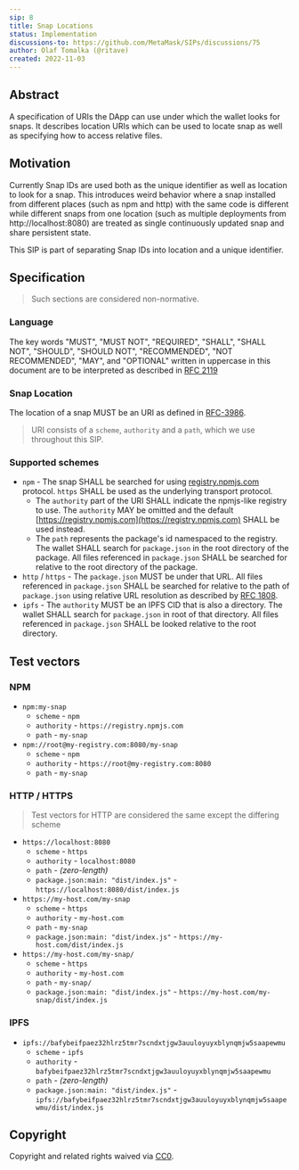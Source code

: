 ```yaml
---
sip: 8
title: Snap Locations
status: Implementation
discussions-to: https://github.com/MetaMask/SIPs/discussions/75
author: Olaf Tomalka (@ritave)
created: 2022-11-03
---
```


## Abstract

A specification of URIs the DApp can use under which the wallet looks for snaps.
It describes location URIs which can be used to locate snap as well as specifying how to access relative files.

## Motivation

Currently Snap IDs are used both as the unique identifier as well as location to look for a snap. This introduces weird behavior where a snap installed from different places (such as npm and http) with the same code is different while different snaps from one location (such as multiple deployments from http://localhost:8080) are treated as single continuously updated snap and share persistent state.

This SIP is part of separating Snap IDs into location and a unique identifier.

## Specification

> Such sections are considered non-normative.

### Language

The key words "MUST", "MUST NOT", "REQUIRED", "SHALL", "SHALL NOT",
"SHOULD", "SHOULD NOT", "RECOMMENDED", "NOT RECOMMENDED", "MAY", and
"OPTIONAL" written in uppercase in this document are to be interpreted as described in [RFC 2119](https://www.ietf.org/rfc/rfc2119.txt)

### Snap Location

The location of a snap MUST be an URI as defined in [RFC-3986](https://datatracker.ietf.org/doc/html/rfc3986).

> URI consists of a `scheme`, `authority` and a `path`, which we use throughout this SIP.

### Supported schemes

- `npm` - The snap SHALL be searched for using [registry.npmjs.com](https://registry.npmjs.com) protocol. `https` SHALL be used as the underlying transport protocol.
  - The `authority` part of the URI SHALL indicate the npmjs-like registry to use. The `authority` MAY be omitted and the default [https://registry.npmjs.com](https://registry.npmjs.com) SHALL be used instead.
  - The `path` represents the package's id namespaced to the registry. The wallet SHALL search for `package.json` in the root directory of the package. All files referenced in `package.json` SHALL be searched for relative to the root directory of the package.
- `http` / `https` - The `package.json` MUST be under that URL. All files referenced in `package.json` SHALL be searched for relative to the path of `package.json` using relative URL resolution as described by [RFC 1808](https://www.ietf.org/rfc/rfc1808.txt).
- `ipfs` - The `authority` MUST be an IPFS CID that is also a directory. The wallet SHALL search for `package.json` in root of that directory. All files referenced in `package.json` SHALL be looked relative to the root directory.

## Test vectors

### NPM

- `npm:my-snap`
  - `scheme` - `npm`
  - `authority` - `https://registry.npmjs.com`
  - `path` - `my-snap`
- `npm://root@my-registry.com:8080/my-snap`
  - `scheme` - `npm`
  - `authority` - `https://root@my-registry.com:8080`
  - `path` - `my-snap`

### HTTP / HTTPS

> Test vectors for HTTP are considered the same except the differing scheme

- `https://localhost:8080`
  - `scheme` - `https`
  - `authority` - `localhost:8080`
  - `path` - _(zero-length)_
  - `package.json:main: "dist/index.js"` - `https://localhost:8080/dist/index.js`
- `https://my-host.com/my-snap`
  - `scheme` - `https`
  - `authority` - `my-host.com`
  - `path` - `my-snap`
  - `package.json:main: "dist/index.js"` - `https://my-host.com/dist/index.js`
- `https://my-host.com/my-snap/`
  - `scheme` - `https`
  - `authority` - `my-host.com`
  - `path` - `my-snap/`
  - `package.json:main: "dist/index.js"` - `https://my-host.com/my-snap/dist/index.js`

### IPFS

- `ipfs://bafybeifpaez32hlrz5tmr7scndxtjgw3auuloyuyxblynqmjw5saapewmu`
  - `scheme` - `ipfs`
  - `authority` - `bafybeifpaez32hlrz5tmr7scndxtjgw3auuloyuyxblynqmjw5saapewmu`
  - `path` - _(zero-length)_
  - `package.json:main: "dist/index.js"` - `ipfs://bafybeifpaez32hlrz5tmr7scndxtjgw3auuloyuyxblynqmjw5saapewmu/dist/index.js`

## Copyright

Copyright and related rights waived via [CC0](../LICENSE).
